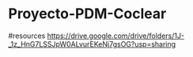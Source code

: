 # Proyecto-PDM-Coclear

#resources https://drive.google.com/drive/folders/1J-_1z_HnG7LSSJpW0ALvurEKeNj7gsOG?usp=sharing
